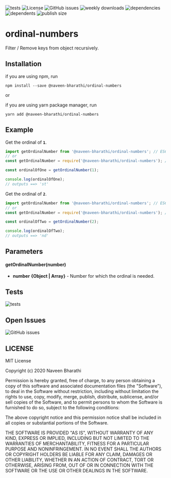![tests](https://github.com/naveen-bharathi/ordinal-numbers/workflows/tests/badge.svg?event=push) ![License](https://badgen.net/npm/license/@naveen-bharathi%2Fordinal-numbers?color=blue) ![GitHub issues](https://img.shields.io/github/issues/naveen-bharathi/ordinal-numbers) ![weekly downloads](https://badgen.net/npm/dw/@naveen-bharathi%2Fordinal-numbers?color=blue&icon=npm) ![dependencies](https://badgen.net/david/dep/naveen-bharathi/ordinal-numbers?color=green) ![dependents](https://badgen.net/npm/dependents/@naveen-bharathi%2Fordinal-numbers?color=green) ![publish size](https://badgen.net/bundlephobia/minzip/@naveen-bharathi/ordinal-numbers?color=blue)

# ordinal-numbers

Filter / Remove keys from object recursively.

## Installation

if you are using npm, run
```
npm install --save @naveen-bharathi/ordinal-numbers
```

or

if you are using yarn package manager, run
```
yarn add @naveen-bharathi/ordinal-numbers
```

## Example

Get the ordinal of **`1`**.

```javascript
import getOrdinalNumber from '@naveen-bharathi/ordinal-numbers'; // ES6
// or
const getOrdinalNumber = require('@naveen-bharathi/ordinal-numbers'); // ES5

const ordinalOfOne = getOrdinalNumber(1);

console.log(ordinalOfOne);
// outputs ==> 'st'
```

Get the ordinal of **`2`**.

```javascript
import getOrdinalNumber from '@naveen-bharathi/ordinal-numbers'; // ES6
// or
const getOrdinalNumber = require('@naveen-bharathi/ordinal-numbers'); // ES5

const ordinalOfTwo = getOrdinalNumber(2);

console.log(ordinalOfTwo);
// outputs ==> 'nd'
```

## Parameters

#### getOrdinalNumber(number)
- **number** **{Object | Array}** - Number for which the ordinal is needed.


## Tests

![tests](https://github.com/naveen-bharathi/ordinal-numbers/workflows/tests/badge.svg?event=push)


## Open Issues

![GitHub issues](https://img.shields.io/github/issues/naveen-bharathi/ordinal-numbers)


## LICENSE

MIT License

Copyright (c) 2020 Naveen Bharathi

Permission is hereby granted, free of charge, to any person obtaining a copy
of this software and associated documentation files (the "Software"), to deal
in the Software without restriction, including without limitation the rights
to use, copy, modify, merge, publish, distribute, sublicense, and/or sell
copies of the Software, and to permit persons to whom the Software is
furnished to do so, subject to the following conditions:

The above copyright notice and this permission notice shall be included in all
copies or substantial portions of the Software.

THE SOFTWARE IS PROVIDED "AS IS", WITHOUT WARRANTY OF ANY KIND, EXPRESS OR
IMPLIED, INCLUDING BUT NOT LIMITED TO THE WARRANTIES OF MERCHANTABILITY,
FITNESS FOR A PARTICULAR PURPOSE AND NONINFRINGEMENT. IN NO EVENT SHALL THE
AUTHORS OR COPYRIGHT HOLDERS BE LIABLE FOR ANY CLAIM, DAMAGES OR OTHER
LIABILITY, WHETHER IN AN ACTION OF CONTRACT, TORT OR OTHERWISE, ARISING FROM,
OUT OF OR IN CONNECTION WITH THE SOFTWARE OR THE USE OR OTHER DEALINGS IN THE
SOFTWARE.
